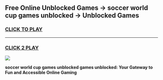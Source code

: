 
## Free Online Unblocked Games → soccer world cup games unblocked → Unblocked Games
<h3>
<a href="https://premium.freeplayer.one?title=soccer_world_cup_games_unblocked&ref=21F">CLICK TO PLAY</a></h3>
<hr>

<h3>
<a href="https://premium.freeplayer.one?title=soccer_world_cup_games_unblocked&ref=21F">CLICK 2 PLAY</a>
  
</h3>

<a href="https://premium.freeplayer.one?title=soccer_world_cup_games_unblocked&ref=21F/"><img src="https://clearcache.store/games.png"></a>


**soccer world cup games unblocked games unblocked: Your Gateway to Fun and Accessible Online Gaming**
